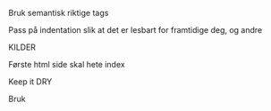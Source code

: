 Bruk semantisk riktige tags

Pass på indentation slik at det er lesbart for framtidige deg, og andre

KILDER

Første html side skal hete index

Keep it DRY

Bruk <title> til å sette navn på nettstedet, ikke selve siden

Bruk beskrivende klasser

Indentation

Navn på html filene. index, beskrivende, lowercase

Kilder

Prøv å ikke bruk <strong>, <br />

Button skal ikke brukes til linker

Oppbygging med tags - Header, Main, Section, Footer. Viktig for accessibility

Ikke bruk inline css, <style> og css fil sammen.  